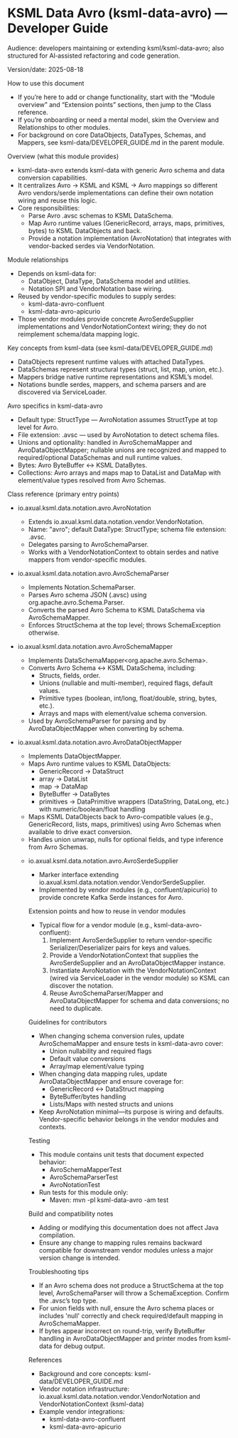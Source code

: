 # KSML Data Avro (ksml-data-avro) — Developer Guide

Audience: developers maintaining or extending ksml/ksml-data-avro; also structured for AI‑assisted refactoring and code generation.

Version/date: 2025-08-18

How to use this document
- If you’re here to add or change functionality, start with the “Module overview” and “Extension points” sections, then jump to the Class reference.
- If you’re onboarding or need a mental model, skim the Overview and Relationships to other modules.
- For background on core DataObjects, DataTypes, Schemas, and Mappers, see ksml-data/DEVELOPER_GUIDE.md in the parent module.

Overview (what this module provides)
- ksml-data-avro extends ksml-data with generic Avro schema and data conversion capabilities.
- It centralizes Avro → KSML and KSML → Avro mappings so different Avro vendors/serde implementations can define their own notation wiring and reuse this logic.
- Core responsibilities:
  - Parse Avro .avsc schemas to KSML DataSchema.
  - Map Avro runtime values (GenericRecord, arrays, maps, primitives, bytes) to KSML DataObjects and back.
  - Provide a notation implementation (AvroNotation) that integrates with vendor-backed serdes via VendorNotation.

Module relationships
- Depends on ksml-data for:
  - DataObject, DataType, DataSchema model and utilities.
  - Notation SPI and VendorNotation base wiring.
- Reused by vendor-specific modules to supply serdes:
  - ksml-data-avro-confluent
  - ksml-data-avro-apicurio
- Those vendor modules provide concrete AvroSerdeSupplier implementations and VendorNotationContext wiring; they do not reimplement schema/data mapping logic.

Key concepts from ksml-data (see ksml-data/DEVELOPER_GUIDE.md)
- DataObjects represent runtime values with attached DataTypes.
- DataSchemas represent structural types (struct, list, map, union, etc.).
- Mappers bridge native runtime representations and KSML’s model.
- Notations bundle serdes, mappers, and schema parsers and are discovered via ServiceLoader.

Avro specifics in ksml-data-avro
- Default type: StructType — AvroNotation assumes StructType at top level for Avro.
- File extension: .avsc — used by AvroNotation to detect schema files.
- Unions and optionality: handled in AvroSchemaMapper and AvroDataObjectMapper; nullable unions are recognized and mapped to required/optional DataSchemas and null runtime values.
- Bytes: Avro ByteBuffer <-> KSML DataBytes.
- Collections: Avro arrays and maps map to DataList and DataMap with element/value types resolved from Avro Schemas.

Class reference (primary entry points)
- io.axual.ksml.data.notation.avro.AvroNotation
  - Extends io.axual.ksml.data.notation.vendor.VendorNotation.
  - Name: "avro"; default DataType: StructType; schema file extension: .avsc.
  - Delegates parsing to AvroSchemaParser.
  - Works with a VendorNotationContext to obtain serdes and native mappers from vendor-specific modules.

- io.axual.ksml.data.notation.avro.AvroSchemaParser
  - Implements Notation.SchemaParser.
  - Parses Avro schema JSON (.avsc) using org.apache.avro.Schema.Parser.
  - Converts the parsed Avro Schema to KSML DataSchema via AvroSchemaMapper.
  - Enforces StructSchema at the top level; throws SchemaException otherwise.

- io.axual.ksml.data.notation.avro.AvroSchemaMapper
  - Implements DataSchemaMapper<org.apache.avro.Schema>.
  - Converts Avro Schema <-> KSML DataSchema, including:
    - Structs, fields, order.
    - Unions (nullable and multi-member), required flags, default values.
    - Primitive types (boolean, int/long, float/double, string, bytes, etc.).
    - Arrays and maps with element/value schema conversion.
  - Used by AvroSchemaParser for parsing and by AvroDataObjectMapper when converting by schema.

- io.axual.ksml.data.notation.avro.AvroDataObjectMapper
  - Implements DataObjectMapper<Object>.
  - Maps Avro runtime values to KSML DataObjects:
    - GenericRecord -> DataStruct
    - array -> DataList
    - map -> DataMap
    - ByteBuffer -> DataBytes
    - primitives -> DataPrimitive wrappers (DataString, DataLong, etc.) with numeric/boolean/float handling
  - Maps KSML DataObjects back to Avro-compatible values (e.g., GenericRecord, lists, maps, primitives) using Avro Schemas when available to drive exact conversion.
  - Handles union unwrap, nulls for optional fields, and type inference from Avro Schemas.

- io.axual.ksml.data.notation.avro.AvroSerdeSupplier
  - Marker interface extending io.axual.ksml.data.notation.vendor.VendorSerdeSupplier.
  - Implemented by vendor modules (e.g., confluent/apicurio) to provide concrete Kafka Serde instances for Avro.

Extension points and how to reuse in vendor modules
- Typical flow for a vendor module (e.g., ksml-data-avro-confluent):
  1) Implement AvroSerdeSupplier to return vendor-specific Serializer/Deserializer pairs for keys and values.
  2) Provide a VendorNotationContext that supplies the AvroSerdeSupplier and an AvroDataObjectMapper instance.
  3) Instantiate AvroNotation with the VendorNotationContext (wired via ServiceLoader in the vendor module) so KSML can discover the notation.
  4) Reuse AvroSchemaParser/Mapper and AvroDataObjectMapper for schema and data conversions; no need to duplicate.

Guidelines for contributors
- When changing schema conversion rules, update AvroSchemaMapper and ensure tests in ksml-data-avro cover:
  - Union nullability and required flags
  - Default value conversions
  - Array/map element/value typing
- When changing data mapping rules, update AvroDataObjectMapper and ensure coverage for:
  - GenericRecord <-> DataStruct mapping
  - ByteBuffer/bytes handling
  - Lists/Maps with nested structs and unions
- Keep AvroNotation minimal—its purpose is wiring and defaults. Vendor-specific behavior belongs in the vendor modules and contexts.

Testing
- This module contains unit tests that document expected behavior:
  - AvroSchemaMapperTest
  - AvroSchemaParserTest
  - AvroNotationTest
- Run tests for this module only:
  - Maven: mvn -pl ksml-data-avro -am test

Build and compatibility notes
- Adding or modifying this documentation does not affect Java compilation.
- Ensure any change to mapping rules remains backward compatible for downstream vendor modules unless a major version change is intended.

Troubleshooting tips
- If an Avro schema does not produce a StructSchema at the top level, AvroSchemaParser will throw a SchemaException. Confirm the .avsc’s top type.
- For union fields with null, ensure the Avro schema places or includes 'null' correctly and check required/default mapping in AvroSchemaMapper.
- If bytes appear incorrect on round-trip, verify ByteBuffer handling in AvroDataObjectMapper and printer modes from ksml-data for debug output.

References
- Background and core concepts: ksml-data/DEVELOPER_GUIDE.md
- Vendor notation infrastructure: io.axual.ksml.data.notation.vendor.VendorNotation and VendorNotationContext (ksml-data)
- Example vendor integrations:
  - ksml-data-avro-confluent
  - ksml-data-avro-apicurio
